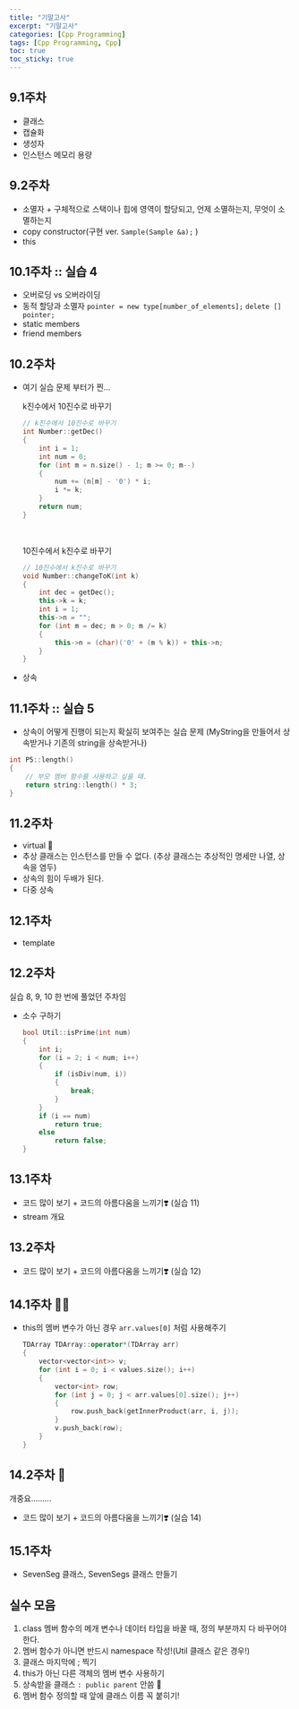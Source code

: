 ```yaml
---
title: "기말고사"
excerpt: "기말고사"
categories: [Cpp Programming]
tags: [Cpp Programming, Cpp]
toc: true
toc_sticky: true
---
```


## 9.1주차

- 클래스
- 캡슐화
- 생성자
- 인스턴스 메모리 용량

## 9.2주차

- 소멸자 + 구체적으로 스택이나 힙에 영역이 할당되고, 언제 소멸하는지, 무엇이 소멸하는지
- copy constructor(구현 ver. `Sample(Sample &a);` )
- this

## 10.1주차 :: 실습 4

- 오버로딩 vs 오버라이딩
- 동적 할당과 소멸자 `pointer = new type[number_of_elements];` `delete [] pointer;`
- static members
- friend members

## 10.2주차

- 여기 실습 문제 부터가 찐... <br>

  k진수에서 10진수로 바꾸기

  ```cpp
  // k진수에서 10진수로 바꾸기
  int Number::getDec()
  {
      int i = 1;
      int num = 0;
      for (int m = n.size() - 1; m >= 0; m--)
      {
          num += (n[m] - '0') * i;
          i *= k;
      }
      return num;
  }
  ```

    <br>

  10진수에서 k진수로 바꾸기

  ```cpp
  // 10진수에서 k진수로 바꾸기
  void Number::changeToK(int k)
  {
      int dec = getDec();
      this->k = k;
      int i = 1;
      this->n = "";
      for (int m = dec; m > 0; m /= k)
      {
          this->n = (char)('0' + (m % k)) + this->n;
      }
  }
  ```

- 상속

## 11.1주차 :: 실습 5

- 상속이 어떻게 진행이 되는지 확실히 보여주는 실습 문제 (MyString을 만들어서 상속받거나 기존의 string을 상속받거나)

```cpp
int P5::length()
{
    // 부모 멤버 함수를 사용하고 싶을 때.
    return string::length() * 3;
}
```

## 11.2주차

- virtual 🌟
- 추상 클래스는 인스턴스를 만들 수 없다. (추상 클래스는 추상적인 명세만 나열, 상속을 염두)
- 상속의 힘이 두배가 된다.
- 다중 상속

## 12.1주차

- template

## 12.2주차

실습 8, 9, 10 한 번에 풀었던 주차임 <br>

- 소수 구하기
  ```cpp
  bool Util::isPrime(int num)
  {
      int i;
      for (i = 2; i < num; i++)
      {
          if (isDiv(num, i))
          {
              break;
          }
      }
      if (i == num)
          return true;
      else
          return false;
  }
  ```

## 13.1주차

- 코드 많이 보기 + 코드의 아름다움을 느끼기❣️ (실습 11)
- stream 개요

## 13.2주차

- 코드 많이 보기 + 코드의 아름다움을 느끼기❣️ (실습 12)

## 14.1주차 🌟🌟

- this의 멤버 변수가 아닌 경우 `arr.values[0]` 처럼 사용해주기

  ```cpp
  TDArray TDArray::operator*(TDArray arr)
  {
      vector<vector<int>> v;
      for (int i = 0; i < values.size(); i++)
      {
          vector<int> row;
          for (int j = 0; j < arr.values[0].size(); j++)
          {
              row.push_back(getInnerProduct(arr, i, j));
          }
          v.push_back(row);
      }
  }
  ```

## 14.2주차 🌟

개중요.........

- 코드 많이 보기 + 코드의 아름다움을 느끼기❣️ (실습 14)

## 15.1주차

- SevenSeg 클래스, SevenSegs 클래스 만들기

## 실수 모음

1. class 멤버 함수의 메개 변수나 데이터 타입을 바꿀 때, 정의 부분까지 다 바꾸어야 한다.
2. 멤버 함수가 아니면 반드시 namespace 작성!(Util 클래스 같은 경우!)
3. 클래스 마지막에 ; 찍기
4. this가 아닌 다른 객체의 멤버 변수 사용하기
5. 상속받을 클래스 `: public parent` 안씀 🌟
6. 멤버 함수 정의할 때 앞에 클래스 이름 꼭 붙히기!
